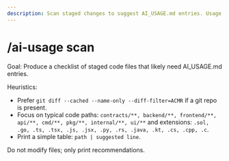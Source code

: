 ```yaml
---
description: Scan staged changes to suggest AI_USAGE.md entries. Usage: /ai-usage scan
---
```


# /ai-usage scan

Goal: Produce a checklist of staged code files that likely need AI_USAGE.md entries.

Heuristics:
- Prefer `git diff --cached --name-only --diff-filter=ACMR` if a git repo is present.
- Focus on typical code paths: `contracts/**, backend/**, frontend/**, api/**, cmd/**, pkg/**, internal/**, ui/**`
  and extensions: `.sol, .go, .ts, .tsx, .js, .jsx, .py, .rs, .java, .kt, .cs, .cpp, .c`.
- Print a simple table: `path | suggested line`.

Do not modify files; only print recommendations.